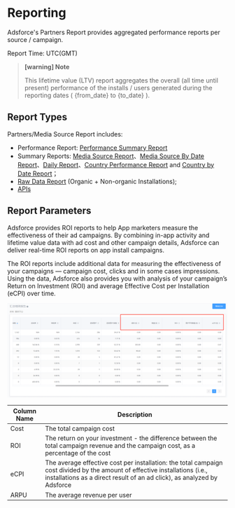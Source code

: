 Reporting
=========

Adsforce's Partners Report provides aggregated performance reports per source / campaign.

Report Time: UTC(GMT)

> **[warning] Note**
> 
> This lifetime value (LTV) report aggregates the overall (all time until present) performance of the installs / users generated during the reporting dates ( {from_date} to {to_date} ).

Report Types
-----------------

Partners/Media Source Report includes:

- Performance Report: [Performance Summary Report](performance-reports/performance-summary-report/README.md)
- Summary Reports: [Media Source Report](performance-reports/summary-report/media-source-report/README.md)、[Media Source By Date Report](performance-reports/summary-report/media-source-by-date-report/README.md)、[Daily Report](performance-reports/summary-report/daily-report/README.md)、[Country Performance Report](performance-reports/summary-report/country-report/README.md) and [Country by Date Report](performance-reports/summary-report/country-by-date-report/README.md)；
- [Raw Data Report](raw-data-reports/README.md) (Organic + Non-organic Installations);
- [APIs](APIs/README.md)

## Report Parameters

Adsforce provides ROI reports to help App marketers measure the effectiveness of their ad campaigns. By combining in-app activity and lifetime value data with ad cost and other campaign details, Adsforce can deliver real-time ROI reports on app install campaigns.

The ROI reports include additional data for measuring the effectiveness of your campaigns — campaign cost, clicks and in some cases impressions. Using the data, Adsforce also provides you with analysis of your campaign’s Return on Investment (ROI) and average Effective Cost per Installation (eCPI) over time.

![image-20190219120432](imgs/20190219120432.png)

| Column Name                    | Description                                                  |
| ----------------------------------------- | ---------------------------------------------------------- |
| Cost    | The total campaign cost             |
| ROI      | The return on your investment - the difference between the total campaign revenue and the campaign cost, as a percentage of the cost |
| eCPI    | The average effective cost per installation: the total campaign cost divided by the amount of effective installations (i.e., installations as a direct result of an ad click), as analyzed by Adsforce |
| ARPU | The average revenue per user |

